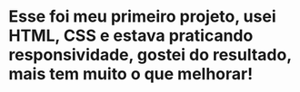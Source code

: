 <h1> Esse foi meu primeiro projeto, usei HTML, CSS e estava praticando responsividade, gostei do resultado, mais tem muito o que melhorar! <h1/>
